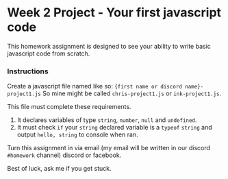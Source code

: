 # Week 2 Project - Your first javascript code

This homework assignment is designed to see your ability to write basic javascript code from scratch.

### Instructions

Create a javascript file named like so: `{first name or discord name}-project1.js` So mine might be called `chris-project1.js` or `ink-project1.js`.

This file must complete these requirements.

1. It declares variables of type `string`, `number`, `null` and `undefined`.
2. It must check `if` your `string` declared variable is a `typeof` `string` and output `hello, string` to console when ran.


Turn this assignment in via email (my email will be written in our discord `#homework` channel) discord or facebook.

Best of luck, ask me if you get stuck.